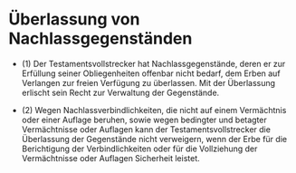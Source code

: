 # Überlassung von Nachlassgegenständen

- (1) Der Testamentsvollstrecker hat Nachlassgegenstände, deren er zur Erfüllung seiner Obliegenheiten offenbar nicht bedarf, dem Erben auf Verlangen zur freien Verfügung zu überlassen. Mit der Überlassung erlischt sein Recht zur Verwaltung der Gegenstände.

- (2) Wegen Nachlassverbindlichkeiten, die nicht auf einem Vermächtnis oder einer Auflage beruhen, sowie wegen bedingter und betagter Vermächtnisse oder Auflagen kann der Testamentsvollstrecker die Überlassung der Gegenstände nicht verweigern, wenn der Erbe für die Berichtigung der Verbindlichkeiten oder für die Vollziehung der Vermächtnisse oder Auflagen Sicherheit leistet.

